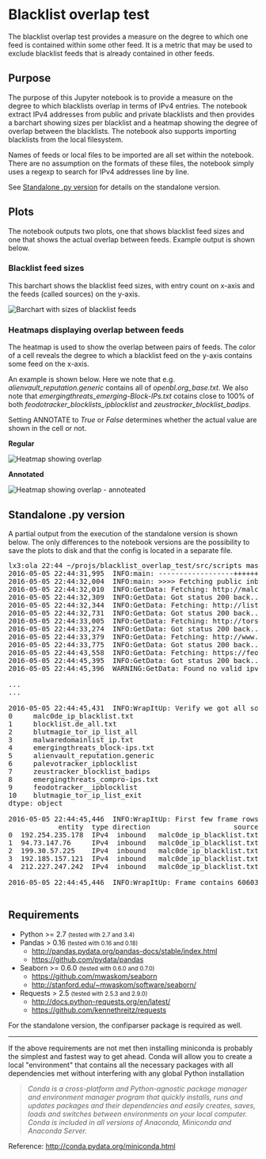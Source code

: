 # Blacklist overlap test
The blacklist overlap test provides a measure on the degree to which one feed is contained within some other feed. It is a metric that may be used to exclude blacklist feeds that is already contained in other feeds.

## Purpose
The purpose of this Jupyter notebook is to provide a measure on the degree to which blacklists overlap in terms of IPv4 entries. The notebook extract IPv4 addresses from public and private blacklists and then provides a barchart showing sizes per blacklist and a heatmap showing the degree of overlap between the blacklists. The notebook also supports importing blacklists from the local filesystem.

Names of feeds or local files to be imported are all set within the notebook. There are no assumption on the formats of these files, the notebook simply uses a regexp to search for IPv4 addresses line by line.

See [Standalone .py version](#standalone) for details on the standalone version.

## Plots
The notebook outputs two plots, one that shows blacklist feed sizes and one that shows the actual overlap between feeds. Example output is shown below.

### Blacklist feed sizes
This barchart shows the blacklist feed sizes, with entry count on x-axis and the feeds (called sources) on the y-axis.

![Barchart with sizes of blacklist feeds](http://i.imgur.com/sVf38Xs.png)

### Heatmaps displaying overlap between feeds 
The heatmap is used to show the overlap between pairs of feeds. The color of a cell reveals the degree to which a blacklist feed on the y-axis contains some feed on the x-axis.

An example is shown below. Here we note that e.g. *alienvault_reputation.generic* contains all of *openbl.org_base.txt*. We also note that *emergingthreats_emerging-Block-IPs.txt* cotains close to 100% of both *feodotracker_blocklists_ipblocklist* and *zeustracker_blocklist_badips*.

Setting ANNOTATE to *True* or *False* determines whether the actual value are shown in the cell or not.

**Regular**

![Heatmap showing overlap](http://i.imgur.com/709Ov5s.png)

**Annotated**

![Heatmap showing overlap - annoteated](http://i.imgur.com/1dVE22w.png)


## <a name="standalone"></a>Standalone .py version
A partial output from the execution of the standalone version is shown below. The only differences to the notebook versions are the possibility to save the plots to disk and that the config is located in a separate file.

<pre>
lx3:ola 22:44 ~/projs/blacklist_overlap_test/src/scripts master > python overlap_test.py 
2016-05-05 22:44:31,995  INFO:main: ------------------++++++++BEGIN+++++++++++----------------------
2016-05-05 22:44:32,004  INFO:main: >>>> Fetching public inbound blacklisted IPv4 addresses from URLs <<<<
2016-05-05 22:44:32,010  INFO:GetData: Fetching: http://malc0de.com/bl/IP_Blacklist.txt
2016-05-05 22:44:32,309  INFO:GetData: Got status 200 back...
2016-05-05 22:44:32,344  INFO:GetData: Fetching: http://lists.blocklist.de/lists/all.txt
2016-05-05 22:44:32,731  INFO:GetData: Got status 200 back...
2016-05-05 22:44:33,005  INFO:GetData: Fetching: http://torstatus.blutmagie.de/ip_list_all.php/Tor_ip_list_ALL.csv
2016-05-05 22:44:33,274  INFO:GetData: Got status 200 back...
2016-05-05 22:44:33,379  INFO:GetData: Fetching: http://www.malwaredomainlist.com/hostslist/ip.txt
2016-05-05 22:44:33,775  INFO:GetData: Got status 200 back...
2016-05-05 22:44:43,558  INFO:GetData: Fetching: https://feodotracker.abuse.ch/blocklist/?download=badips
2016-05-05 22:44:45,395  INFO:GetData: Got status 200 back...
2016-05-05 22:44:45,396  WARNING:GetData: Found no valid ipv4 addresses.

...
...

2016-05-05 22:44:45,431  INFO:WrapItUp: Verify we got all sources:
0     malc0de_ip_blacklist.txt      
1     blocklist.de_all.txt          
2     blutmagie_tor_ip_list_all     
3     malwaredomainlist_ip.txt      
4     emergingthreats_block-ips.txt 
5     alienvault_reputation.generic 
6     palevotracker_ipblocklist     
7     zeustracker_blocklist_badips  
8     emergingthreats_compro-ips.txt
9     feodotracker__ipblocklist     
10    blutmagie_tor_ip_list_exit    
dtype: object

2016-05-05 22:44:45,446  INFO:WrapItUp: First few frame rows:
            entity  type direction                    source notes        date
0  192.254.235.178  IPv4  inbound   malc0de_ip_blacklist.txt        2016-05-05
1  94.73.147.76     IPv4  inbound   malc0de_ip_blacklist.txt        2016-05-05
2  199.30.57.225    IPv4  inbound   malc0de_ip_blacklist.txt        2016-05-05
3  192.185.157.121  IPv4  inbound   malc0de_ip_blacklist.txt        2016-05-05
4  212.227.247.242  IPv4  inbound   malc0de_ip_blacklist.txt        2016-05-05

2016-05-05 22:44:45,446  INFO:WrapItUp: Frame contains 60603 entries.

</pre>

## Requirements

* Python >= 2.7 <small>(tested with 2.7 and 3.4)</small>
* Pandas > 0.16 <small>(tested with 0.16 and 0.18)</small>
    * http://pandas.pydata.org/pandas-docs/stable/index.html
    * https://github.com/pydata/pandas
* Seaborn >= 0.6.0 <small>(tested with 0.6.0 and 0.7.0)</small>
    * https://github.com/mwaskom/seaborn
    * http://stanford.edu/~mwaskom/software/seaborn/
* Requests > 2.5 <small>(tested with 2.5.3 and 2.9.0)</small>
    * http://docs.python-requests.org/en/latest/
    * https://github.com/kennethreitz/requests

For the standalone version, the confiparser package is required as well.

----
If the above requirements are not met then installing miniconda is probably the simplest and fastest way to get ahead. Conda will allow you to create a local "environment" that contains all the necessary packages with all dependencies met without interfering with any global Python installation

>*Conda is a cross-platform and Python-agnostic package manager and environment manager program that quickly   installs, runs and updates packages and their dependencies and easily creates, saves, loads and switches   between environments on your local computer. Conda is included in all versions of Anaconda, Miniconda and Anaconda Server.*

Reference: http://conda.pydata.org/miniconda.html


